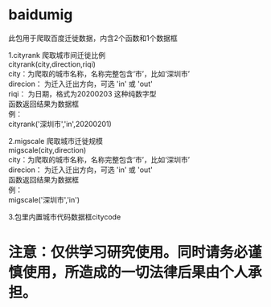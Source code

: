 # baidumig
此包用于爬取百度迁徙数据，内含2个函数和1个数据框

1.cityrank 爬取城市间迁徙比例  
cityrank(city,direction,riqi)  
  city：为爬取的城市名称，名称完整包含‘市’，比如‘深圳市’  
  direcion： 为迁入迁出方向，可选 'in' 或 'out'  
  riqi： 为日期，格式为20200203 这种纯数字型  
函数返回结果为数据框  
例：  
cityrank('深圳市','in',20200201)  

2.migscale 爬取城市迁徙规模  
migscale(city,direction)  
  city：为爬取的城市名称，名称完整包含‘市’，比如‘深圳市’  
  direcion： 为迁入迁出方向，可选 'in' 或 'out'  
函数返回结果为数据框  
例：  
migscale('深圳市','in')  

3.包里内置城市代码数据框citycode  

# 注意：仅供学习研究使用。同时请务必谨慎使用，所造成的一切法律后果由个人承担。



